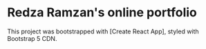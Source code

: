# Redza Ramzan's online portfolio

This project was bootstrapped with [Create React App], styled with Bootstrap 5 CDN. 

